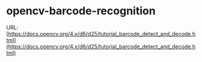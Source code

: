# opencv-barcode-recognition

URL: [https://docs.opencv.org/4.x/d6/d25/tutorial_barcode_detect_and_decode.html](https://docs.opencv.org/4.x/d6/d25/tutorial_barcode_detect_and_decode.html)
